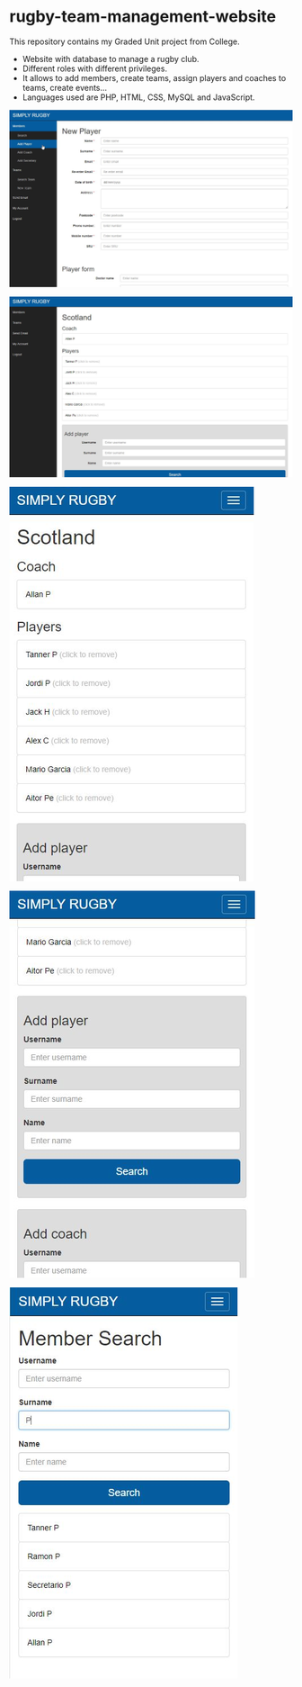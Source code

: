 # rugby-team-management-website
This repository contains my Graded Unit project from College.
- Website with database to manage a rugby club. 
- Different roles with different privileges.
- It allows to add members, create teams, assign players and coaches to teams, create events...
- Languages used are PHP, HTML, CSS, MySQL and JavaScript.

![alt text](https://github.com/3damp/rugby-team-management-website/blob/master/_screenshots/desktop%2001.jpg)

![alt text](https://github.com/3damp/rugby-team-management-website/blob/master/_screenshots/desktop%2002.jpg)

![alt text](https://github.com/3damp/rugby-team-management-website/blob/master/_screenshots/mobile%2002.jpg)

![alt text](https://github.com/3damp/rugby-team-management-website/blob/master/_screenshots/mobile%2003.jpg)

![alt text](https://github.com/3damp/rugby-team-management-website/blob/master/_screenshots/mobile%2001.jpg)
